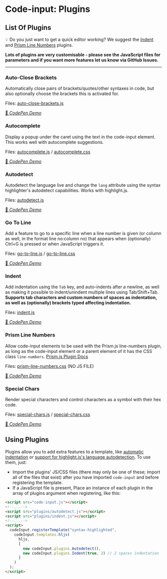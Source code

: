 # Code-input: Plugins
## List Of Plugins

💡 Do you just want to get a quick editor working? We suggest the [Indent](#indent) and [Prism Line Numbers](#prism-line-numbers) plugins.

**Lots of plugins are very customisable - please see the JavaScript files for parameters and if you want more features let us know via GitHub Issues.**

---

### Auto-Close Brackets
Automatically close pairs of brackets/quotes/other syntaxes in code, but also optionally choose the brackets this
is activated for.

Files: [auto-close-brackets.js](./auto-close-brackets.js)

[🚀 *CodePen Demo*](https://codepen.io/WebCoder49/pen/qBgGGKR)

### Autocomplete
Display a popup under the caret using the text in the code-input element. This works well with autocomplete suggestions.

Files: [autocomplete.js](./autocomplete.js) / [autocomplete.css](./autocomplete.css)

[🚀 *CodePen Demo*](https://codepen.io/WebCoder49/pen/xxapjXB)

### Autodetect
Autodetect the language live and change the `lang` attribute using the syntax highlighter's autodetect capabilities. Works with highlight.js.

Files: [autodetect.js](./autodetect.js)

[🚀 *CodePen Demo*](https://codepen.io/WebCoder49/pen/eYLyMae)

### Go To Line
Add a feature to go to a specific line when a line number is given (or column as well, in the format line no:column no) that appears when (optionally) Ctrl+G is pressed or when JavaScript triggers it.

Files: [go-to-line.js](./go-to-line.js) / [go-to-line.css](./go-to-line.css)

[🚀 *CodePen Demo*](https://codepen.io/WebCoder49/pen/YzBMOXP)

### Indent
Add indentation using the `Tab` key, and auto-indents after a newline, as well as making it possible to indent/unindent multiple lines using Tab/Shift+Tab. **Supports tab characters and custom numbers of spaces as indentation, as well as (optionally) brackets typed affecting indentation.**

Files: [indent.js](./indent.js)

[🚀 *CodePen Demo*](https://codepen.io/WebCoder49/pen/WNgdzar)

### Prism Line Numbers
Allow code-input elements to be used with the Prism.js line-numbers plugin, as long as the code-input element or a parent element of it has the CSS class `line-numbers`. [Prism.js Plugin Docs](https://prismjs.com/plugins/line-numbers/)

Files: [prism-line-numbers.css](./prism-line-numbers.css) (NO JS FILE)

[🚀 *CodePen Demo*](https://codepen.io/WebCoder49/pen/XWPVrWv)

### Special Chars
Render special characters and control characters as a symbol
with their hex code.

Files: [special-chars.js](./special-chars.js) / [special-chars.css](./special-chars.css)

[🚀 *CodePen Demo*](https://codepen.io/WebCoder49/pen/jOeYJbm)

## Using Plugins
Plugins allow you to add extra features to a template, like [automatic indentation](./indent.js) or [support for highlight.js's language autodetection](./autodetect.js). To use them, just:
- Import the plugins' JS/CSS files (there may only be one of these; import all of the files that exist) after you have imported `code-input` and before registering the template.
- If a JavaScript file is present, Place an instance of each plugin in the array of plugins argument when registering, like this:
```html
<script src="code-input.js"></script>
<!--...-->
<script src="plugins/autodetect.js"></script>
<script src="plugins/indent.js"></script>
<!--...-->
<script>
  codeInput.registerTemplate("syntax-highlighted", 
    codeInput.templates.hljs(
      hljs, 
      [
        new codeInput.plugins.Autodetect(), 
        new codeInput.plugins.Indent(true, 2) // 2 spaces indentation
      ]
    )
  );
</script>
```
